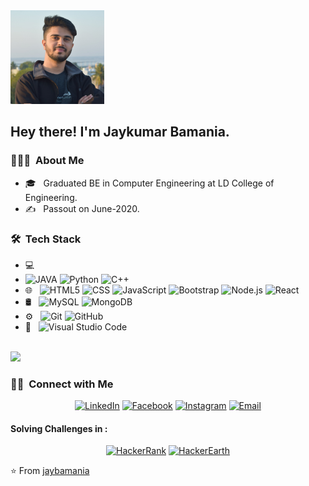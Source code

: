 <img src="https://github.com/jaybamania/jaybamania/blob/main/jaykumarhb.jpg" height="150" width="150">

<h2> Hey there! I'm Jaykumar Bamania.</h2>

<h3> 👨🏻‍💻 &nbsp;About Me </h3>


- 🎓 &nbsp; Graduated BE in Computer Engineering at LD College of Engineering.
- ✍️ &nbsp; Passout on June-2020.

<h3> 🛠 &nbsp;Tech Stack</h3>

- 💻 &nbsp;
- ![JAVA ](https://img.shields.io/badge/-JAVA-333333?style=flat&logo=JAVA)
  ![Python](https://img.shields.io/badge/-Python-333333?style=flat&logo=python)
  ![C++](https://img.shields.io/badge/-C++-333333?style=flat&logo=C%2B%2B&logoColor=00599C)
- 🌐 &nbsp;
  ![HTML5](https://img.shields.io/badge/-HTML5-333333?style=flat&logo=HTML5)
  ![CSS](https://img.shields.io/badge/-CSS-333333?style=flat&logo=CSS3&logoColor=1572B6)
  ![JavaScript](https://img.shields.io/badge/-JavaScript-333333?style=flat&logo=javascript)
  ![Bootstrap](https://img.shields.io/badge/-Bootstrap-333333?style=flat&logo=bootstrap&logoColor=563D7C)
  ![Node.js](https://img.shields.io/badge/-Node.js-333333?style=flat&logo=node.js)
  ![React](https://img.shields.io/badge/-React-333333?style=flat&logo=react)
- 🛢 &nbsp;
  ![MySQL](https://img.shields.io/badge/-MySQL-333333?style=flat&logo=mysql)
  ![MongoDB](https://img.shields.io/badge/-MongoDB-333333?style=flat&logo=mongodb)
- ⚙️ &nbsp;
  ![Git](https://img.shields.io/badge/-Git-333333?style=flat&logo=git)
  ![GitHub](https://img.shields.io/badge/-GitHub-333333?style=flat&logo=github)
- 🔧 &nbsp;
  ![Visual Studio Code](https://img.shields.io/badge/-Visual%20Studio%20Code-333333?style=flat&logo=visual-studio-code&logoColor=007ACC)

<br/>

<a href="https://github.com/jaybamania">
  <img height="180em" src="https://github-readme-stats.vercel.app/api?username=jaybamania&theme=buefy&show_icons=true" />
</a>

<br/>

<h3> 🤝🏻 &nbsp;Connect with Me </h3>

<p align="center">
<a href="https://www.linkedin.com/in/jaykumar-bamania-43183b159/"><img alt="LinkedIn" src="https://img.shields.io/badge/LinkedIn-Jaykumar%20Bamania-blue?style=flat-square&logo=linkedin"></a>
<a href="https://www.facebook.com/profile.php?id=100009328585839"><img alt="Facebook" src="https://img.shields.io/badge/Facebook-Jaykumar%20Bamania-blue?style=flat-square&logo=facebook"></a>
<a href="https://www.instagram.com/_jay_bamania/"><img alt="Instagram" src="https://img.shields.io/badge/Instagram-_jay_bamania-blue?style=flat-square&logo=instagram"></a>
<a href="mailto:jaykumardiu@gmail.com"><img alt="Email" src="https://img.shields.io/badge/Email-jaykumardiu@gmail.com-blue?style=flat-square&logo=gmail"></a>
  
  <h4>Solving Challenges in : </h4>
  <p align="center">
  <a href="https://www.hackerrank.com/jaykumardiu"><img alt="HackerRank" src="https://img.shields.io/badge/HackerRank-Jaykumar%20Bamania-blue?style=flat-square&logo=hackerrank"></a> 
  <a href="https://www.hackerearth.com/@jaykumardiu"><img alt="HackerEarth" src="https://img.shields.io/badge/HackerEarth-Jaykumar%20Bamania-blue?style=flat-square&logo=hackerearth"></a>
</p>
</p>

⭐️ From [jaybamania](https://github.com/jaybamania)
